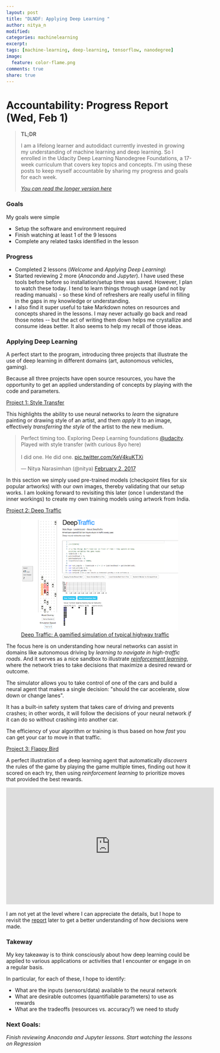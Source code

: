 ```yaml
---
layout: post
title: "DLNDF: Applying Deep Learning "
author: nitya_n
modified:
categories: machinelearning
excerpt:
tags: [machine-learning, deep-learning, tensorflow, nanodegree]
image:
  feature: color-flame.png
comments: true
share: true
---
```


# Accountability: Progress Report (Wed, Feb 1)

> **TL;DR**
> 
> I am a lifelong learner and autodidact currently invested in growing my understanding of machine learning and deep learning. So I enrolled in the Udacity Deep Learning Nanodegree Foundations, a 17-week curriculum that covers key topics and concepts. I'm using these posts to keep myself accountable by sharing my progress and goals for each week.
> 
> [_You can read the longer version here_](http://study.camp/machinelearning/deep-learning-nd/)



### Goals

My goals were simple
 
  * Setup the software and environment required
  * Finish watching at least 1 of the 9 lessons 
  * Complete any related tasks identified in the lesson

### Progress

  * Completed 2 lessons (_Welcome_ and _Applying Deep Learning_)
  * Started reviewing 2 more (_Anaconda_ and _Jupyter_). I have used these tools before before so installation/setup time was saved. However, I plan to watch these today. I tend to learn things through usage (and not by reading manuals) - so these kind of refreshers are really useful in filling in the gaps in my knowledge or understanding. 
  * I also find it super useful to take Markdown notes on resources and concepts shared in the lessons. I may never actually go back and read those notes -- but the act of writing them down helps me crystallize and consume ideas better. It also seems to help my recall of those ideas.

### Applying Deep Learning

A perfect start to the program, introducing three projects that illustrate the use of deep learning in different domains (art, autonomous vehicles, gaming). 

Because all three projects have open source resources, you have the opportunity to get an applied understanding of concepts by playing with the code and parameters.

<a href="https://github.com/lengstrom/fast-style-transfer" class="btn">Project 1: Style Transfer</a>

This highlights the ability to use neural networks to _learn_ the signature painting or drawing style of an artist, and them _apply_ it to an image, effectively _transferring the style_ of the artist to the new medium.

<blockquote class="twitter-tweet" data-lang="en"><p lang="en" dir="ltr">Perfect timing too. Exploring Deep Learning foundations <a href="https://twitter.com/udacity">@udacity</a>. Played with style transfer (with curious 8yo here)<br><br>I did one. He did one. <a href="https://t.co/XeV4kuKTXi">pic.twitter.com/XeV4kuKTXi</a></p>&mdash; Nitya Narasimhan (@nitya) <a href="https://twitter.com/nitya/status/826986532946980869">February 2, 2017</a></blockquote>

In this section we simply used pre-trained models (checkpoint files for six popular artworks) with our own images, thereby validating that our setup works. I am looking forward to revisiting this later (once I understand the inner workings) to create my own training models using artwork from India.


<a href="http://selfdrivingcars.mit.edu/deeptrafficjs/" class="btn">Project 2: Deep Traffic</a>

<figure>
    <a href="http://selfdrivingcars.mit.edu/deeptrafficjs/" class="image-popup"><img src="/images/dlndf/deeptraffic.png" alt="image"></a>
    <figcaption>
        <a href="http://selfdrivingcars.mit.edu/deeptraffic/" title="Deep Traffic: A gamified simulation of typical highway traffic">Deep Traffic: A gamified simulation of typical highway traffic
        </a>
    </figcaption>
</figure>

The focus here is on understanding how neural networks can assist in domains like autonomous driving by _learning to navigate in high-traffic roads_. And it serves as a nice sandbox to illustrate [_reinforcement learning_](https://en.wikipedia.org/wiki/Reinforcement_learning), where the network tries to take decisions that maximize a desired reward or outcome.

The simulator allows you to take control of one of the cars and build a neural agent that makes a single decision: "should the car accelerate, slow down or change lanes". 

It has a built-in safety system that takes care of driving and prevents crashes; in other words, it will follow the decisions of your neural network _if_ it can do so without crashing into another car.

The efficiency of your algorithm or training is thus based on how _fast_ you can get your car to move in that traffic.


<a href="https://github.com/yenchenlin/DeepLearningFlappyBird" class="btn">Project 3: Flappy Bird</a>

A perfect illustration of a deep learning agent that automatically _discovers_ the rules of the game by playing the game multiple times, finding out how it scored on each try, then using _reinforcement learning_ to prioritize moves that provided the best rewards. 

<iframe width="560" height="315" src="https://www.youtube.com/embed/THhUXIhjkCM" frameborder="0" allowfullscreen></iframe>

I am not yet at the level where I can appreciate the details, but I hope to revisit the [report](http://cs229.stanford.edu/proj2015/362_report.pdf) later to get a better understanding of how decisions were made. 

### Takeway

My key takeaway is to think consciously about how deep learning could be applied to various applications or activities that I encounter or engage in on a regular basis. 

In particular, for each of these, I hope to identify:
 * What are the inputs (sensors/data) available to the neural network
 * What are desirable outcomes (quantifiable parameters) to use as rewards
 * What are the tradeoffs (resources vs. accuracy?) we need to study



### Next Goals:

_Finish reviewing Anaconda and Jupyter lessons. Start watching the lessons on Regression_
